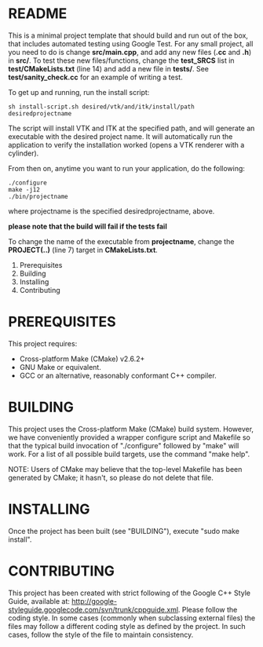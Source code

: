 README
======

This is a minimal project template that should build and run out of
the box, that includes automated testing using Google Test. For any
small project, all you need to do is change __src/main.cpp__, and add
any new files (__.cc__ and __.h__) in __src/__. To test these new
files/functions, change the __test_SRCS__ list in
__test/CMakeLists.txt__ (line 14) and add a new file in
__tests/__. See __test/sanity_check.cc__ for an example of writing a
test.

To get up and running, run the install script:

    sh install-script.sh desired/vtk/and/itk/install/path desiredprojectname

The script will install VTK and ITK at the specified path, and will
generate an executable with the desired project name. It will
automatically run the application to verify the installation worked
(opens a VTK renderer with a cylinder).

From then on, anytime you want to run your application, do the following:

    ./configure
    make -j12
    ./bin/projectname

where projectname is the specified desiredprojectname, above.

__please note that the build will fail if the tests fail__

To change the name of the executable from __projectname__, change the
__PROJECT(..)__ (line 7) target in __CMakeLists.txt__.

 1. Prerequisites
 2. Building
 3. Installing
 4. Contributing

PREREQUISITES
================

This project requires:
  * Cross-platform Make (CMake) v2.6.2+
  * GNU Make or equivalent.
  * GCC or an alternative, reasonably conformant C++ compiler.

BUILDING
========

This project uses the Cross-platform Make (CMake) build system. However, we
have conveniently provided a wrapper configure script and Makefile so that
the typical build invocation of "./configure" followed by "make" will work.
For a list of all possible build targets, use the command "make help".

NOTE: Users of CMake may believe that the top-level Makefile has been
generated by CMake; it hasn't, so please do not delete that file.

INSTALLING
==========

Once the project has been built (see "BUILDING"), execute "sudo make install".

CONTRIBUTING
============

This project has been created with strict following of the Google C++
Style Guide, available at:
http://google-styleguide.googlecode.com/svn/trunk/cppguide.xml. Please
follow the coding style. In some cases (commonly when subclassing
external files) the files may follow a different coding style as
defined by the project. In such cases, follow the style of the file to
maintain consistency.
